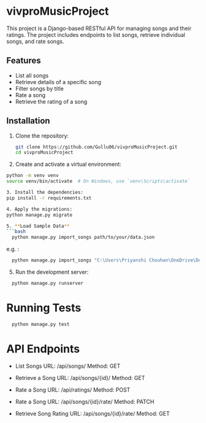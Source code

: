 # vivproMusicProject

This project is a Django-based RESTful API for managing songs and their ratings. The project includes endpoints to list songs, retrieve individual songs, and rate songs.

## Features

- List all songs
- Retrieve details of a specific song
- Filter songs by title
- Rate a song
- Retrieve the rating of a song

## Installation

1. Clone the repository:

   ```sh
   git clone https://github.com/Gullu06/vivproMusicProject.git
   cd vivproMusicProject

2. Create and activate a virtual environment:

  ```sh
  python -m venv venv
  source venv/bin/activate  # On Windows, use `venv\Scripts\activate`

3. Install the dependencies:
  pip install -r requirements.txt

4. Apply the migrations:
  python manage.py migrate

5. **Load Sample Data**
```bash
    python manage.py import_songs path/to/your/data.json
```
e.g. :
```bash
  python manage.py import_songs "C:\Users\Priyanshi Chouhan\OneDrive\Documents\Python\vivproProject\vivproMusicProject\playlist.json"
```

5. Run the development server:
```bash
  python manage.py runserver
```

# Running Tests
```bash
  python manage.py test
```

# API Endpoints

- List Songs
  URL: /api/songs/
  Method: GET

- Retrieve a Song
  URL: /api/songs/{id}/
  Method: GET

- Rate a Song
  URL: /api/ratings/
  Method: POST

- Rate a Song
  URL: /api/songs/{id}/rate/
  Method: PATCH

- Retrieve Song Rating
  URL: /api/songs/{id}/rate/
  Method: GET
